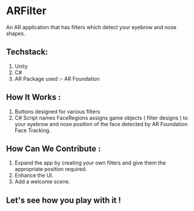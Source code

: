 # ARFilter
An AR application that has filters which detect your eyebrow and nose shapes.

## Techstack:
1. Unity
2. C#
3. AR Package used :- AR Foundation 

## How It Works : 
1. Buttons designed for various filters
2. C# Script names FaceRegions assigns game objects ( filter designs ) to your eyebrow and nose position of the face detected by AR Foundation Face Tracking.

## How Can We Contribute : 
1. Expand the app by creating your own filters and give them the appropriate position required.
2. Enhance the UI.
3. Add a welcome scene.

## Let's see how you play with it ! 
